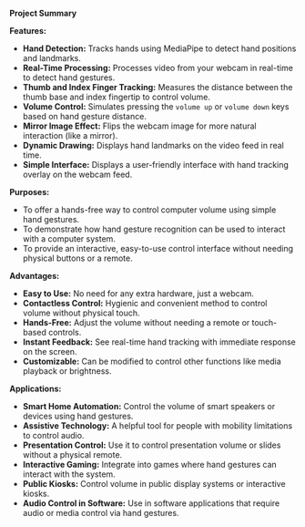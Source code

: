 **Project Summary**

**Features:**

- **Hand Detection:** Tracks hands using MediaPipe to detect hand positions and landmarks.
- **Real-Time Processing:** Processes video from your webcam in real-time to detect hand gestures.
- **Thumb and Index Finger Tracking:** Measures the distance between the thumb base and index fingertip to control volume.
- **Volume Control:** Simulates pressing the `volume up` or `volume down` keys based on hand gesture distance.
- **Mirror Image Effect:** Flips the webcam image for more natural interaction (like a mirror).
- **Dynamic Drawing:** Displays hand landmarks on the video feed in real time.
- **Simple Interface:** Displays a user-friendly interface with hand tracking overlay on the webcam feed.

**Purposes:**

- To offer a hands-free way to control computer volume using simple hand gestures.
- To demonstrate how hand gesture recognition can be used to interact with a computer system.
- To provide an interactive, easy-to-use control interface without needing physical buttons or a remote.

**Advantages:**

- **Easy to Use:** No need for any extra hardware, just a webcam.
- **Contactless Control:** Hygienic and convenient method to control volume without physical touch.
- **Hands-Free:** Adjust the volume without needing a remote or touch-based controls.
- **Instant Feedback:** See real-time hand tracking with immediate response on the screen.
- **Customizable:** Can be modified to control other functions like media playback or brightness.

**Applications:**

- **Smart Home Automation:** Control the volume of smart speakers or devices using hand gestures.
- **Assistive Technology:** A helpful tool for people with mobility limitations to control audio.
- **Presentation Control:** Use it to control presentation volume or slides without a physical remote.
- **Interactive Gaming:** Integrate into games where hand gestures can interact with the system.
- **Public Kiosks:** Control volume in public display systems or interactive kiosks.
- **Audio Control in Software:** Use in software applications that require audio or media control via hand gestures.
